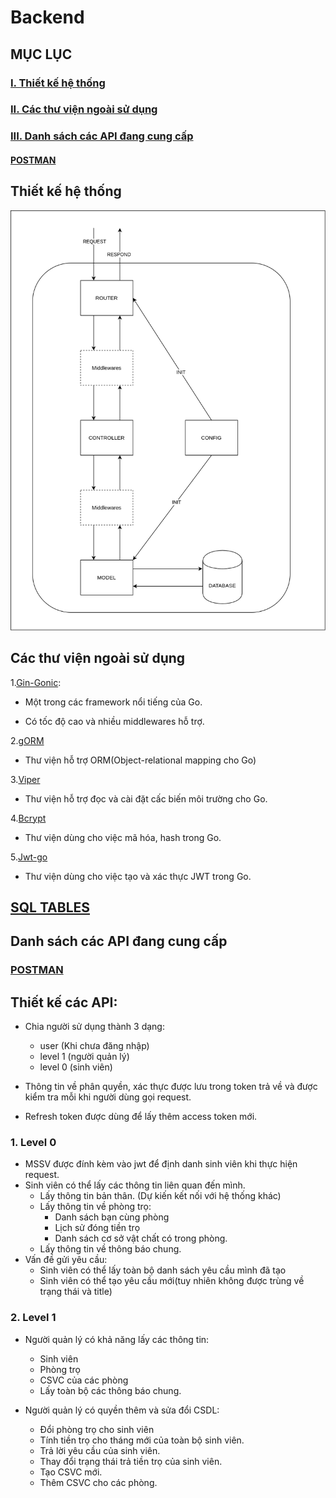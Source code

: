 # Backend

## MỤC LỤC

### [I. Thiết kế hệ thống](#thiết-kế-hế-thống)

### [II. Các thư viện ngoài sử dụng](#các-thư-viện-ngoài-sử-dụng)

### [III. Danh sách các API đang cung cấp](#danh-sách-các-api-đang-cung-cấp)

#### [POSTMAN](#POSTMAN)

## Thiết kế hệ thống

![BackEndDesign](img/DormAppBackendDesign.png)

## Các thư viện ngoài sử dụng

1.[Gin-Gonic](https://github.com/gin-gonic):

- Một trong các framework nổi tiếng của Go.

- Có tốc độ cao và nhiều middlewares hỗ trợ.

2.[gORM](https://gorm.io/)

- Thư viện hỗ trợ ORM(Object-relational mapping cho Go)

3.[Viper](https://github.com/spf13/viper)

- Thư viện hỗ trợ đọc và cài đặt cấc biến môi trường cho Go.

4.[Bcrypt](https://pkg.go.dev/golang.org/x/crypto/bcrypt?tab=doc)

- Thư viện dùng cho việc mã hóa, hash trong Go.

5.[Jwt-go](https://github.com/dgrijalva/jwt-go)

- Thư viện dùng cho việc tạo và xác thực JWT trong Go.

## [SQL TABLES](https://github.com/ThanhPP/HUST_20192_QuanLyKyTucXa/blob/master/app/backend/SQL.md)

## Danh sách các API đang cung cấp

### [POSTMAN](https://www.getpostman.com/collections/8894497461d3adc2ec1e)

## Thiết kế các API:
- Chia người sử dụng thành 3 dạng:
    - user (Khi chưa đăng nhập)
    - level 1 (người quản lý)
    - level 0 (sinh viên)

- Thông tin về phân quyền, xác thực được lưu trong token trả về và được kiểm tra mỗi khi người dùng gọi request. 

- Refresh token được dùng để lấy thêm access token mới.
### 1. Level 0

- MSSV được đính kèm vào jwt để định danh sinh viên khi thực hiện request.
- Sinh viên có thể lấy các thông tin liên quan đến mình.
    - Lấy thông tin bản thân. (Dự kiến kết nối với hệ thống khác)
    - Lấy thông tin về phòng trọ:
        - Danh sách bạn cùng phòng
        - Lịch sử đóng tiền trọ
        - Danh sách cơ sở vật chất có trong phòng.
    - Lấy thông tin về thông báo chung.
- Vấn đề gửi yêu cầu:
    - Sinh viên có thể lấy toàn bộ danh sách yêu cầu mình đã tạo
    - Sinh viên có thể tạo yêu cầu mới(tuy nhiên không được trùng về trạng thái và title)

### 2. Level 1

- Người quản lý có khả năng lấy các thông tin:
    - Sinh viên
    - Phòng trọ
    - CSVC của các phòng
    - Lấy toàn bộ các thông báo chung.

- Người quản lý có quyền thêm và sửa đổi CSDL:
    - Đổi phòng trọ cho sinh viên
    - Tính tiền trọ cho tháng mới của toàn bộ sinh viên.
    - Trả lời yêu cầu của sinh viên.
    - Thay đổi trạng thái trả tiền trọ của sinh viên.
    - Tạo CSVC mới.
    - Thêm CSVC cho các phòng.